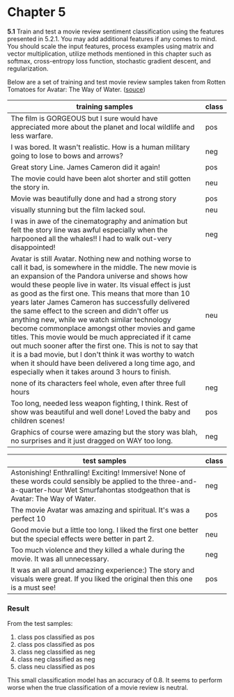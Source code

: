 # Chapter 5
__5.1__ Train and test a movie review sentiment classification using the features presented in 5.2.1. You may add additional features if any comes to mind. You should scale the input features, process examples using matrix and vector multiplication, utilize methods mentioned in this chapter such as softmax, cross-entropy loss function, stochastic gradient descent, and regularization. 

Below are a set of training and test movie review samples taken from Rotten Tomatoes for Avatar: The Way of Water. ([souce](https://www.rottentomatoes.com/m/avatar_the_way_of_water))

| training samples                                                                                                                                                                                                                                                                                                                                                                                                                                                                                                                                                                                                                                                                                                                                                                             | class |
|----------------------------------------------------------------------------------------------------------------------------------------------------------------------------------------------------------------------------------------------------------------------------------------------------------------------------------------------------------------------------------------------------------------------------------------------------------------------------------------------------------------------------------------------------------------------------------------------------------------------------------------------------------------------------------------------------------------------------------------------------------------------------------------------|------|
| The film is GORGEOUS but I sure would have appreciated more about the planet and local wildlife and less warfare.                                                                                                                                                                                                                                                                                                                                                                                                                                                                                                                                                                                                                                                                            |pos|
| I was bored. It wasn't realistic. How is a human military going to lose to bows and arrows?                                                                                                                                                                                                                                                                                                                                                                                                                                                                                                                                                                                                                                                                                                  |neg|
| Great story Line. James Cameron did it again!                                                                                                                                                                                                                                                                                                                                                                                                                                                                                                                                                                                                                                                                                                                                                |pos|
| The movie could have been alot shorter and still gotten the story in.                                                                                                                                                                                                                                                                                                                                                                                                                                                                                                                                                                                                                                                                                                                        |neu|
| Movie was beautifully done and had a strong story                                                                                                                                                                                                                                                                                                                                                                                                                                                                                                                                                                                                                                                                                                                                            |pos|
| visually stunning but the film lacked soul.                                                                                                                                                                                                                                                                                                                                                                                                                                                                                                                                                                                                                                                                                                                                                  |neu|
| I was in awe of the cinematography and animation but felt the story line was awful especially when the harpooned all the whales!! I had to walk out-very disappointed!                                                                                                                                                                                                                                                                                                                                                                                                                                                                                                                                                                                                                       |neg|
| Avatar is still Avatar. Nothing new and nothing worse to call it bad, is somewhere in the middle. The new movie is an expansion of the Pandora universe and shows how would these people live in water. Its visual effect is just as good as the first one. This means that more than 10 years later James Cameron has successfully delivered the same effect to the screen and didn't offer us anything new, while we watch similar technology become commonplace amongst other movies and game titles. This movie would be much appreciated if it came out much sooner after the first one. This is not to say that it is a bad movie, but I don't think it was worthy to watch when it should have been delivered a long time ago, and especially when it takes around 3 hours to finish. |neu|
|none of its characters feel whole, even after three full hours|neg|
|Too long, needed less weapon fighting, I think. Rest of show was beautiful and well done! Loved the baby and children scenes!|pos|
|Graphics of course were amazing but the story was blah, no surprises and it just dragged on WAY too long.|neg|

|test samples |class |
|-------------|------|
|Astonishing! Enthralling! Exciting! Immersive! None of these words could sensibly be applied to the three-and-a-quarter-hour Wet Smurfahontas stodgeathon that is Avatar: The Way of Water.|neg|
|The movie Avatar was amazing and spiritual. It's was a perfect 10|pos|
|Good movie but a little too long. I liked the first one better but the special effects were better in part 2.|neu|
|Too much violence and they killed a whale during the movie. It was all unnecessary.|neg|
|It was an all around amazing experience:) The story and visuals were great. If you liked the original then this one is a must see!|pos|

### Result

From the test samples:
1. class pos classified as pos
2. class pos classified as pos
3. class neg classified as neg
4. class neg classified as neg
5. class neu classified as pos

This small classification model has an accuracy of 0.8. It seems to perform worse when the true classification of a movie review is neutral.